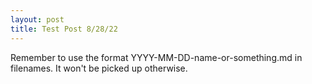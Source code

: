 ```yaml
---
layout: post
title: Test Post 8/28/22
---
```

Remember to use the format YYYY-MM-DD-name-or-something.md in filenames. It won't be picked up otherwise.
